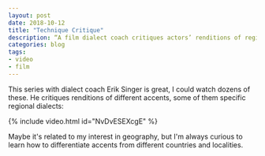 ```yaml
---
layout: post
date: 2018-10-12
title: "Technique Critique"
description: “A film dialect coach critiques actors’ renditions of regional accents.”
categories: blog
tags:
- video
- film
---
```


This series with dialect coach Erik Singer is great, I could watch dozens of these. He critiques renditions of different accents, some of them specific regional dialects:

{% include video.html id="NvDvESEXcgE" %}

Maybe it's related to my interest in geography, but I'm always curious to learn how to differentiate accents from different countries and localities.
